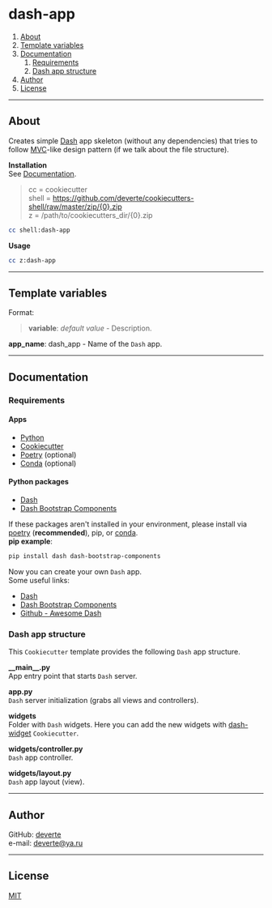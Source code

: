 # dash-app

1. [About](#About)
2. [Template variables](#Template-variables)
3. [Documentation](#Documentation)
    1. [Requirements](#Requirements)
    2. [Dash app structure](#Dash-app-structure)
4. [Author](#Author)
5. [License](#License)

---


## About
Creates simple [Dash](https://dash.plotly.com/) app skeleton (without any dependencies) that tries to follow [MVC](https://en.wikipedia.org/wiki/Model%E2%80%93view%E2%80%93controller)-like design pattern (if we talk about the file structure).

**Installation**  
See [Documentation](../../../../#Documentation).
> cc = cookiecutter  
> shell = https://github.com/deverte/cookiecutters-shell/raw/master/zip/{0}.zip  
> z = /path/to/cookiecutters_dir/{0}.zip
```sh
cc shell:dash-app
```

**Usage**  
```sh
cc z:dash-app
```


---


## Template variables
Format:
> **variable**: *default value* - Description.

**app_name**: dash_app - Name of the `Dash` app.


---


## Documentation
### Requirements
#### Apps
- [Python](https://www.python.org/)
- [Cookiecutter](https://github.com/cookiecutter/cookiecutter)
- [Poetry](https://python-poetry.org/) (optional)
- [Conda](https://www.anaconda.com/distribution/) (optional)

#### Python packages
- [Dash](https://dash.plotly.com/)
- [Dash Bootstrap Components](https://dash-bootstrap-components.opensource.faculty.ai/)

If these packages aren't installed in your environment, please install via [poetry](https://python-poetry.org/) (**recommended**), pip, or [conda](https://www.anaconda.com/distribution/).  
**pip example**:
```sh
pip install dash dash-bootstrap-components
```

Now you can create your own `Dash` app.  
Some useful links:  
- [Dash](https://dash.plotly.com/)
- [Dash Bootstrap Components](https://dash-bootstrap-components.opensource.faculty.ai/)
- [Github - Awesome Dash](https://github.com/ucg8j/awesome-dash)

### Dash app structure
This `Cookiecutter` template provides the following `Dash` app structure.

**\_\_main__.py**  
App entry point that starts `Dash` server.

**app.py**  
`Dash` server initialization (grabs all views and controllers).

**widgets**  
Folder with `Dash` widgets. Here you can add the new widgets with [dash-widget](../dash-widget) `Cookiecutter`.

**widgets/controller.py**  
`Dash` app controller.

**widgets/layout.py**  
`Dash` app layout (view).


---


## Author
GitHub: [deverte](https://github.com/deverte)  
e-mail: [deverte@ya.ru](mailto:deverte@ya.ru)


---


## License
[MIT](/LICENSE)